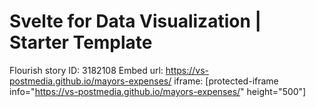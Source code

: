 # Svelte for Data Visualization | Starter Template

Flourish story ID: 3182108
Embed url: https://vs-postmedia.github.io/mayors-expenses/
iframe: [protected-iframe info="https://vs-postmedia.github.io/mayors-expenses/" height="500"]